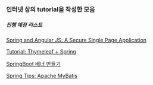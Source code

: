 ### 인터넷 상의 tutorial을 작성한 모음

##### 진행 예정 리스트
[Spring and Angular JS: A Secure Single Page Application](https://spring.io/blog/2015/01/12/spring-and-angular-js-a-secure-single-page-application)

[Tutorial: Thymeleaf + Spring](http://www.thymeleaf.org/doc/tutorials/2.1/thymeleafspring.html)

[SpringBoot 배너 만들기](https://beyondj2ee.wordpress.com/2017/03/17/springboot-%eb%b0%b0%eb%84%88-%eb%a7%8c%eb%93%a4%ea%b8%b0/)

[Spring Tips: Apache MyBatis](https://spring.io/blog/2017/02/22/spring-tips-apache-mybatis)